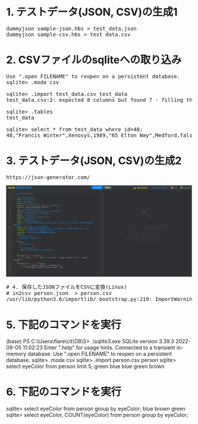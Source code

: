 # 1. テストデータ(JSON, CSV)の生成1
<pre>
dummyjson sample-json.hbs > test_data.json
dummyjson sample-csv.hbs > test_data.csv
</pre>

# 2. CSVファイルのsqliteへの取り込み
<pre>
Use ".open FILENAME" to reopen on a persistent database.
sqlite> .mode csv

sqlite> .import test_data.csv test_data
test_data.csv:2: expected 8 columns but found 7 - filling the rest with NULL

sqlite> .tables
test_data

sqlite> select * from test_data where id=48;
48,"Francis Winter",Xenosys,1989,"65 Elton Way",Medford,false,
</pre>

# 3. テストデータ(JSON, CSV)の生成2
<pre>
https://json-generator.com/
</pre>

<img src="json-generator.png">

<pre>
# 4. 保存したJSONファイルをCSVに変換(Linux)
# in2csv person.json  > person.csv
/usr/lib/python3.6/importlib/_bootstrap.py:219: ImportWarning: can't resolve package from __spec__ or __package__, falling back on __name__ and __path__
</pre>

# 5. 下記のコマンドを実行
(base) PS C:\Users\flare\cit\DB\5> .\sqlite3.exe
SQLite version 3.39.3 2022-09-05 11:02:23
Enter ".help" for usage hints.
Connected to a transient in-memory database.
Use ".open FILENAME" to reopen on a persistent database.
sqlite> .mode csv
sqlite> .import person.csv person
sqlite> select eyeColor from person limit 5;
green
blue
blue
green
brown

# 6. 下記のコマンドを実行

sqlite> select eyeColor from person group by eyeColor;
blue
brown
green
sqlite> select eyeColor, COUNT(eyeColor) from person group by eyeColor;



